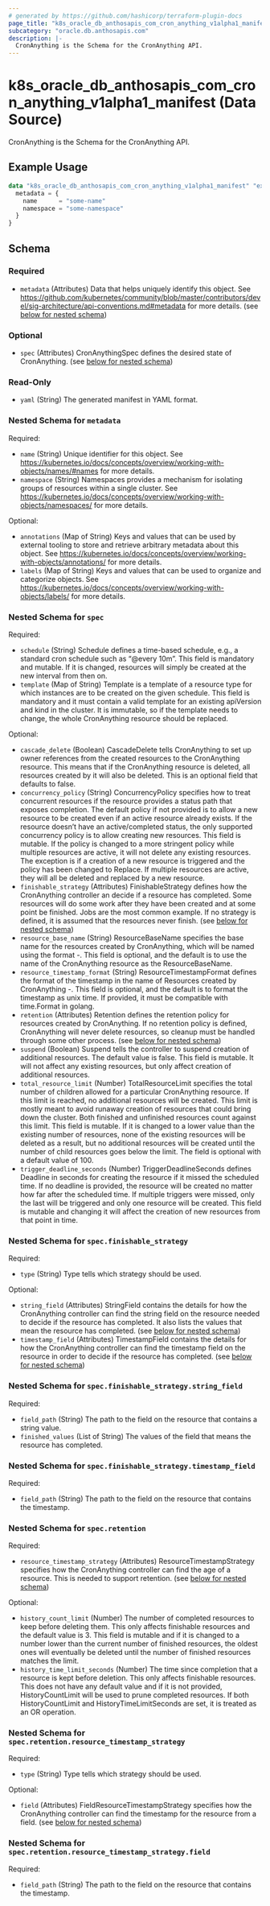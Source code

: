 ```yaml
---
# generated by https://github.com/hashicorp/terraform-plugin-docs
page_title: "k8s_oracle_db_anthosapis_com_cron_anything_v1alpha1_manifest Data Source - terraform-provider-k8s"
subcategory: "oracle.db.anthosapis.com"
description: |-
  CronAnything is the Schema for the CronAnything API.
---
```


# k8s_oracle_db_anthosapis_com_cron_anything_v1alpha1_manifest (Data Source)

CronAnything is the Schema for the CronAnything API.

## Example Usage

```terraform
data "k8s_oracle_db_anthosapis_com_cron_anything_v1alpha1_manifest" "example" {
  metadata = {
    name      = "some-name"
    namespace = "some-namespace"
  }
}
```

<!-- schema generated by tfplugindocs -->
## Schema

### Required

- `metadata` (Attributes) Data that helps uniquely identify this object. See https://github.com/kubernetes/community/blob/master/contributors/devel/sig-architecture/api-conventions.md#metadata for more details. (see [below for nested schema](#nestedatt--metadata))

### Optional

- `spec` (Attributes) CronAnythingSpec defines the desired state of CronAnything. (see [below for nested schema](#nestedatt--spec))

### Read-Only

- `yaml` (String) The generated manifest in YAML format.

<a id="nestedatt--metadata"></a>
### Nested Schema for `metadata`

Required:

- `name` (String) Unique identifier for this object. See https://kubernetes.io/docs/concepts/overview/working-with-objects/names/#names for more details.
- `namespace` (String) Namespaces provides a mechanism for isolating groups of resources within a single cluster. See https://kubernetes.io/docs/concepts/overview/working-with-objects/namespaces/ for more details.

Optional:

- `annotations` (Map of String) Keys and values that can be used by external tooling to store and retrieve arbitrary metadata about this object. See https://kubernetes.io/docs/concepts/overview/working-with-objects/annotations/ for more details.
- `labels` (Map of String) Keys and values that can be used to organize and categorize objects. See https://kubernetes.io/docs/concepts/overview/working-with-objects/labels/ for more details.


<a id="nestedatt--spec"></a>
### Nested Schema for `spec`

Required:

- `schedule` (String) Schedule defines a time-based schedule, e.g., a standard cron schedule such as “@every 10m”. This field is mandatory and mutable. If it is changed, resources will simply be created at the new interval from then on.
- `template` (Map of String) Template is a template of a resource type for which instances are to be created on the given schedule. This field is mandatory and it must contain a valid template for an existing apiVersion and kind in the cluster. It is immutable, so if the template needs to change, the whole CronAnything resource should be replaced.

Optional:

- `cascade_delete` (Boolean) CascadeDelete tells CronAnything to set up owner references from the created resources to the CronAnything resource. This means that if the CronAnything resource is deleted, all resources created by it will also be deleted. This is an optional field that defaults to false.
- `concurrency_policy` (String) ConcurrencyPolicy specifies how to treat concurrent resources if the resource provides a status path that exposes completion. The default policy if not provided is to allow a new resource to be created even if an active resource already exists. If the resource doesn’t have an active/completed status, the only supported concurrency policy is to allow creating new resources. This field is mutable. If the policy is changed to a more stringent policy while multiple resources are active, it will not delete any existing resources. The exception is if a creation of a new resource is triggered and the policy has been changed to Replace. If multiple resources are active, they will all be deleted and replaced by a new resource.
- `finishable_strategy` (Attributes) FinishableStrategy defines how the CronAnything controller an decide if a resource has completed. Some resources will do some work after they have been created and at some point be finished. Jobs are the most common example. If no strategy is defined, it is assumed that the resources never finish. (see [below for nested schema](#nestedatt--spec--finishable_strategy))
- `resource_base_name` (String) ResourceBaseName specifies the base name for the resources created by CronAnything, which will be named using the format <ResourceBaseName>-<Timestamp>. This field is optional, and the default is to use the name of the CronAnything resource as the ResourceBaseName.
- `resource_timestamp_format` (String) ResourceTimestampFormat defines the format of the timestamp in the name of Resources created by CronAnything <ResourceBaseName>-<Timestamp>. This field is optional, and the default is to format the timestamp as unix time. If provided, it must be compatible with time.Format in golang.
- `retention` (Attributes) Retention defines the retention policy for resources created by CronAnything. If no retention policy is defined, CronAnything will never delete resources, so cleanup must be handled through some other process. (see [below for nested schema](#nestedatt--spec--retention))
- `suspend` (Boolean) Suspend tells the controller to suspend creation of additional resources. The default value is false. This field is mutable. It will not affect any existing resources, but only affect creation of additional resources.
- `total_resource_limit` (Number) TotalResourceLimit specifies the total number of children allowed for a particular CronAnything resource. If this limit is reached, no additional resources will be created. This limit is mostly meant to avoid runaway creation of resources that could bring down the cluster. Both finished and unfinished resources count against this limit. This field is mutable. If it is changed to a lower value than the existing number of resources, none of the existing resources will be deleted as a result, but no additional resources will be created until the number of child resources goes below the limit. The field is optional with a default value of 100.
- `trigger_deadline_seconds` (Number) TriggerDeadlineSeconds defines Deadline in seconds for creating the resource if it missed the scheduled time. If no deadline is provided, the resource will be created no matter how far after the scheduled time. If multiple triggers were missed, only the last will be triggered and only one resource will be created. This field is mutable and changing it will affect the creation of new resources from that point in time.

<a id="nestedatt--spec--finishable_strategy"></a>
### Nested Schema for `spec.finishable_strategy`

Required:

- `type` (String) Type tells which strategy should be used.

Optional:

- `string_field` (Attributes) StringField contains the details for how the CronAnything controller can find the string field on the resource needed to decide if the resource has completed. It also lists the values that mean the resource has completed. (see [below for nested schema](#nestedatt--spec--finishable_strategy--string_field))
- `timestamp_field` (Attributes) TimestampField contains the details for how the CronAnything controller can find the timestamp field on the resource in order to decide if the resource has completed. (see [below for nested schema](#nestedatt--spec--finishable_strategy--timestamp_field))

<a id="nestedatt--spec--finishable_strategy--string_field"></a>
### Nested Schema for `spec.finishable_strategy.string_field`

Required:

- `field_path` (String) The path to the field on the resource that contains a string value.
- `finished_values` (List of String) The values of the field that means the resource has completed.


<a id="nestedatt--spec--finishable_strategy--timestamp_field"></a>
### Nested Schema for `spec.finishable_strategy.timestamp_field`

Required:

- `field_path` (String) The path to the field on the resource that contains the timestamp.



<a id="nestedatt--spec--retention"></a>
### Nested Schema for `spec.retention`

Required:

- `resource_timestamp_strategy` (Attributes) ResourceTimestampStrategy specifies how the CronAnything controller can find the age of a resource. This is needed to support retention. (see [below for nested schema](#nestedatt--spec--retention--resource_timestamp_strategy))

Optional:

- `history_count_limit` (Number) The number of completed resources to keep before deleting them. This only affects finishable resources and the default value is 3. This field is mutable and if it is changed to a number lower than the current number of finished resources, the oldest ones will eventually be deleted until the number of finished resources matches the limit.
- `history_time_limit_seconds` (Number) The time since completion that a resource is kept before deletion. This only affects finishable resources. This does not have any default value and if it is not provided, HistoryCountLimit will be used to prune completed resources. If both HistoryCountLimit and HistoryTimeLimitSeconds are set, it is treated as an OR operation.

<a id="nestedatt--spec--retention--resource_timestamp_strategy"></a>
### Nested Schema for `spec.retention.resource_timestamp_strategy`

Required:

- `type` (String) Type tells which strategy should be used.

Optional:

- `field` (Attributes) FieldResourceTimestampStrategy specifies how the CronAnything controller can find the timestamp for the resource from a field. (see [below for nested schema](#nestedatt--spec--retention--resource_timestamp_strategy--field))

<a id="nestedatt--spec--retention--resource_timestamp_strategy--field"></a>
### Nested Schema for `spec.retention.resource_timestamp_strategy.field`

Required:

- `field_path` (String) The path to the field on the resource that contains the timestamp.
